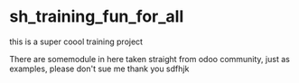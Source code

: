 # sh_training_fun_for_all
this is a super coool training project 

There are somemodule in here taken straight from odoo community, just as examples, please don't sue me
thank you
sdfhjk
